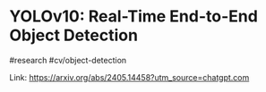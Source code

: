 # YOLOv10: Real-Time End-to-End Object Detection
#research #cv/object-detection

Link: https://arxiv.org/abs/2405.14458?utm_source=chatgpt.com

